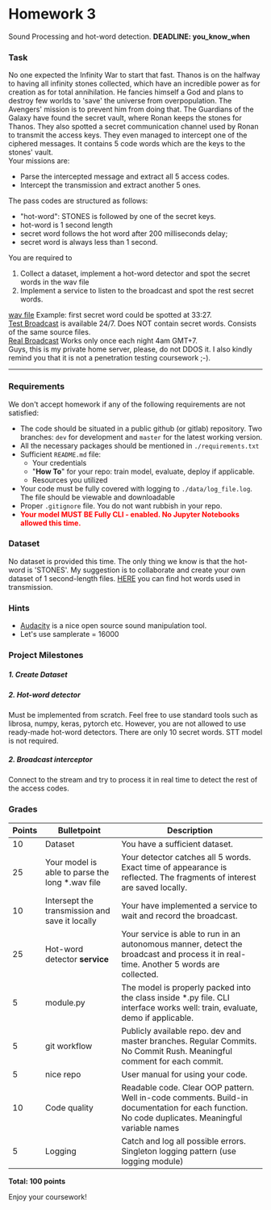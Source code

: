 # Homework 3
Sound Processing and hot-word detection.
__DEADLINE:  you_know_when__
### Task
No one expected the Infinity War to start that fast. Thanos is on the halfway to having all infinity 
stones collected, which have an incredible power as for creation as for total annihilation. He fancies himself a God and 
plans to destroy few worlds to 'save' the universe from overpopulation.  The Avengers' mission is to prevent him from doing that.
The Guardians of the Galaxy have found the secret 
  vault, where Ronan keeps the stones for Thanos. They also spotted a secret communication channel used by Ronan to transmit 
the access keys. They even managed to intercept one of the ciphered messages. It contains 5 code words which are the keys to the  stones' vault.   
Your missions are:
- Parse the intercepted message and extract all 5 access codes.
- Intercept the transmission and extract another 5 ones.

The pass codes are structured as follows:
- "hot-word":  STONES is followed by one of the secret keys.
- hot-word is 1 second length
- secret word follows the hot word after 200 milliseconds delay;
- secret word is always less than 1 second.

You are required to 
1) Collect a dataset, implement a hot-word detector and spot the secret words in the wav file 
2) Implement a service to listen to the broadcast and spot the rest secret words.
  
[wav file](https://disk.yandex.ru/d/Id76lvfCOw5Kbw) Example: first secret word could be spotted at 33:27.  
[Test Broadcast](https://radio.maslovka-home.ru/soundcheck) is available 24/7. Does NOT contain secret words. Consists of the same source files.  
[Real Broadcast](http://radio.maslovka-home.ru/thanosshow) Works only once each night 4am GMT+7.  
Guys, this is my private home server, please, do not DDOS it. I also kindly remind you that it is not a penetration testing coursework ;-).  

--------------
### Requirements
We don't accept homework if any of the following requirements are not satisfied:
- The code should be situated in a public github (or gitlab) repository. Two branches: `dev` for development and `master` for the latest working version.
- All the necessary packages should be mentioned in `./requirements.txt`
- Sufficient `README.md` file:
    - Your credentials
    - "**How To**" for your repo: train model, evaluate, deploy if applicable.
    - Resources you utilized
- Your code must be fully covered with logging to `./data/log_file.log`. The file should be viewable and downloadable
- Proper `.gitignore` file. You do not want rubbish in your repo.
- **<span style="color: red;">Your model MUST BE Fully CLI - enabled. No Jupyter Notebooks allowed this time.</span>**

### Dataset
No dataset is provided this time. The only thing we know is that the hot-word is 'STONES'.
My suggestion is to collaborate and create your own dataset of 1 second-length files. [HERE](https://disk.yandex.ru/d/6B0vPmB52BEMqw) you 
can find hot words used in transmission. 

### Hints
- [Audacity](https://www.audacityteam.org/) is a nice open source sound manipulation tool.
- Let's use samplerate = 16000

### Project Milestones
##### 1. Create Dataset
##### 2. Hot-word detector
Must be implemented from scratch. Feel free to use standard tools such as librosa, numpy, keras, pytorch etc. 
However, you are not allowed to use ready-made hot-word detectors. There are only 10 secret words. STT model is not required.
##### 2. Broadcast interceptor
Connect to the stream and try to process it in real time to detect the rest of the access codes.

### Grades
  
| Points | Bulletpoint                                     | Description                                                                                                                                      |
|--------|-------------------------------------------------|--------------------------------------------------------------------------------------------------------------------------------------------------|
| 10     | Dataset                                         | You have a sufficient dataset.                                                                                                                   |
| 25     | Your model is able to parse the long *.wav file | Your detector catches all 5 words. Exact time of appearance is reflected. The fragments of interest are saved locally.                           |
| 10     | Intersept the transmission and save it locally  | Your have implemented a service to wait and record the broadcast.                                                                                |
| 25     | Hot-word detector **service**                   | Your service is able to run in an autonomous manner, detect the broadcast and process it in real-time. Another 5 words are collected.            |
| 5      | module.py                                       | The model is properly packed into the class inside *.py file. CLI interface works well: train, evaluate, demo if applicable.                     |
| 5      | git workflow                                    | Publicly available repo. dev and master branches. Regular Commits. No Commit Rush. Meaningful comment for each commit.                           |
| 5      | nice repo                                       | User manual for using your code.                                                                                                                 
| 10     | Code quality                                    | Readable code. Clear OOP pattern. Well in-code comments. Build-in documentation for each function. No code duplicates. Meaningful variable names |
| 5      | Logging                                         | Catch and log all possible errors. Singleton logging pattern (use logging module)                                                                |


__Total: 100 points__ 

Enjoy your coursework!
